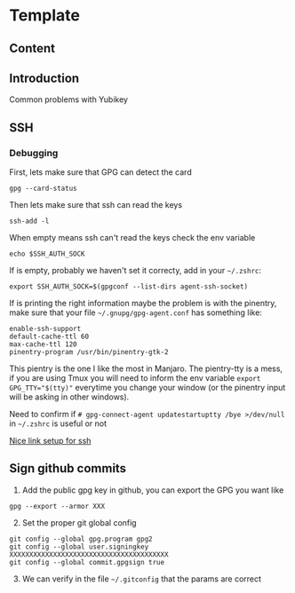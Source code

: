 # Template

## Content

<!-- toc -->

## Introduction

Common problems with Yubikey


## SSH


### Debugging

First, lets make sure that GPG can detect the card
```
gpg --card-status
```

Then lets make sure that ssh can read the keys

```
ssh-add -l
```

When empty means ssh can't read the keys check the env variable
```
echo $SSH_AUTH_SOCK
```

If is empty, probably we haven't set it correcty, add in your `~/.zshrc`:
```
export SSH_AUTH_SOCK=$(gpgconf --list-dirs agent-ssh-socket)
```

If is printing the right information maybe the problem is with the pinentry, make sure that your file `~/.gnupg/gpg-agent.conf` has something like:
```
enable-ssh-support
default-cache-ttl 60
max-cache-ttl 120
pinentry-program /usr/bin/pinentry-gtk-2
```

This pientry is the one I like the most in Manjaro. The pientry-tty is a mess, if you are using Tmux you will need to inform the env variable ```export GPG_TTY="$(tty)"``` everytime you change your window (or the pinentry input will be asking in other windows).


Need to confirm if ```# gpg-connect-agent updatestartuptty /bye >/dev/null``` in ```~/.zshrc``` is useful or not

[Nice link setup for ssh](https://0day.work/using-a-yubikey-for-gpg-and-ssh/)

## Sign github commits

1. Add the public gpg key in github, you can export the GPG you want like
```
gpg --export --armor XXX
```

2. Set the proper git global config
```
git config --global gpg.program gpg2
git config --global user.signingkey XXXXXXXXXXXXXXXXXXXXXXXXXXXXXXXXXXXXXXXX
git config --global commit.gpgsign true
```

3. We can verify in the file `~/.gitconfig` that the params are correct

